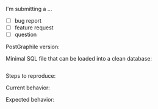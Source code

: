I'm submitting a ... <!-- check one with "x" -->

* [ ] bug report
* [ ] feature request
* [ ] question <!-- alternatively, ask on Gitter (https://gitter.im/graphile/postgraphile) -->

PostGraphile version:

<!-- CLI: `postgraphile --version`; Library: package version -->

<!--
  For bug reports, please complete the rest of this form.
  For all other issues, you can delete the rest of this form.
-->

Minimal SQL file that can be loaded into a clean database:

```sql

```

Steps to reproduce:

<!-- Please describe how you are running PostGraphile (CLI: full `postgraphile` command line; Library: relevant code) and include any relevant GraphQL queries that demonstrate the issue. -->

Current behavior:

Expected behavior:

